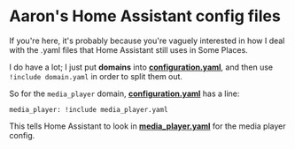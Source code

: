# Aaron's Home Assistant config files

If you're here, it's probably because you're vaguely interested in how I deal with the .yaml files that Home Assistant still uses in Some Places.

I do have a lot; I just put **domains** into [**configuration.yaml**](./configuration.yaml), and then use `!include domain.yaml` in order to split them out.

So for the `media_player` domain, [**configuration.yaml**](./configuration.yaml) has a line: 

```media_player: !include media_player.yaml``` 

This tells Home Assistant to look in [**media_player.yaml**](./media_player.yaml) for the media player config.